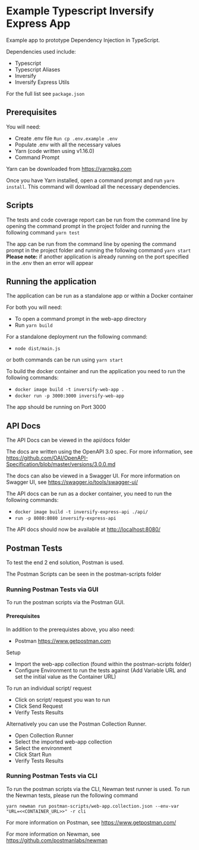 # Example Typescript Inversify Express App

Example app to prototype Dependency Injection in TypeScript.

Dependencies used include:

- Typescript
- Typescript Aliases
- Inversify
- Inversify Express Utils

For the full list see `package.json`

## Prerequisites

You will need:

- Create .env file `Run cp .env.example .env`
- Populate .env with all the necessary values
- Yarn (code written using v1.16.0)
- Command Prompt

Yarn can be downloaded from <https://yarnpkg.com>

Once you have Yarn installed, open a command prompt and run `yarn install`. This command will download all the necessary dependencies.

## Scripts

The tests and code coverage report can be run from the command line by opening the command prompt in the project folder and running the following command `yarn test`

The app can be run from the command line by opening the command prompt in the project folder and running the following command `yarn start`
**Please note:** if another application is already running on the port specified in the .env then an error will appear

## Running the application

The application can be run as a standalone app or within a Docker container

For both you will need:

- To open a command prompt in the web-app directory
- Run `yarn build`

For a standalone deployment run the following command:

- `node dist/main.js`

or both commands can be run using `yarn start`

To build the docker container and run the application you need to run the following commands:

- `docker image build -t inversify-web-app .`
- `docker run -p 3000:3000 inversify-web-app`

The app should be running on Port 3000

## API Docs

The API Docs can be viewed in the api/docs folder

The docs are written using the OpenAPI 3.0 spec. For more information, see <https://github.com/OAI/OpenAPI-Specification/blob/master/versions/3.0.0.md>

The docs can also be viewed in a Swagger UI. For more information on Swagger UI, see <https://swagger.io/tools/swagger-ui/>

The API docs can be run as a docker container, you need to run the following commands:

- `docker image build -t inversify-express-api ./api/`
- `run -p 8080:8080 inversify-express-api`

The API docs should now be available at <http://localhost:8080/>

## Postman Tests

To test the end 2 end solution, Postman is used.

The Postman Scripts can be seen in the postman-scripts folder

### Running Postman Tests via GUI

To run the postman scripts via the Postman GUI.

#### Prerequisites

In addition to the prerequistes above, you also need:

- Postman <https://www.getpostman.com>

Setup

- Import the web-app collection (found within the postman-scripts folder)
- Configure Environment to run the tests against (Add Variable URL and set the initial value as the Container URL)

To run an individual script/ request

- Click on script/ request you wan to run
- Click Send Request
- Verify Tests Results

Alternatively you can use the Postman Collection Runner.

- Open Collection Runner
- Select the imported web-app collection
- Select the environment
- Click Start Run
- Verify Tests Results

### Running Postman Tests via CLI

To run the postman scripts via the CLI, Newman test runner is used. To run the Newman tests, please run the following command

`yarn newman run postman-scripts/web-app.collection.json --env-var "URL=<<CONTAINER_URL>>" -r cli`

For more information on Postman, see <https://www.getpostman.com/>

For more information on Newman, see <https://github.com/postmanlabs/newman>
